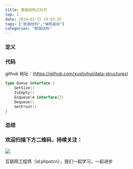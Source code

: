 ```yaml
---
title: 数据结构之队列
top: 1
date: 2019-02-15 19:03:25
tags: ["数据结构","编程基础"]
categories: "数据结构"
---
```


### 定义

### 代码

github 地址：(https://github.com/xushuhui/data-structures)

```go
type Queue interface {
	GetSize()
	IsEmpty()
	Enqueue(e interface{})
	Dequeue()
	GetFront()
}
```

### 总结

### 欢迎扫描下方二维码，持续关注：

![](https://ww1.sinaimg.cn/large/a616b9a4gy1g4xzv954a4j20760763yo.jpg)

互联网工程师（id:phpstcn），我们一起学习，一起进步
